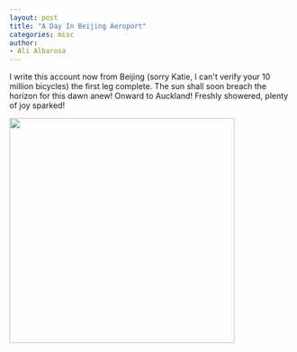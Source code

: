 ```yaml
---
layout: post
title: "A Day In Beijing Aeroport"
categories: misc
author:
- Ali Albarosa
---
```


I write this account now from Beijing (sorry Katie, I can't verify your 10 million bicycles) the first leg complete. The sun shall soon breach the horizon for this dawn anew! Onward to Auckland! Freshly showered, plenty of joy sparked!

<img src="{{site.base_url}}{% link /assets/images/BeijingAeroSun.jpg %}" style="width:400px"><br>